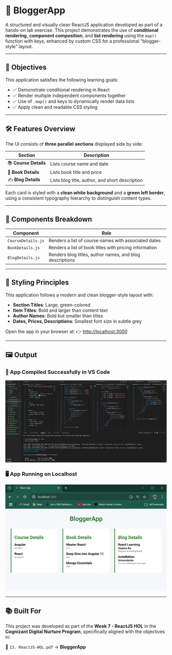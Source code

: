 
# 📘 BloggerApp

A structured and visually clean ReactJS application developed as part of a hands-on lab exercise.
This project demonstrates the use of **conditional rendering**, **component composition**, and **list rendering** using the `map()` function with keys, enhanced by custom CSS for a professional "blogger-style" layout.

---

## 🎯 Objectives

This application satisfies the following learning goals:

* ✅ Demonstrate conditional rendering in React
* ✅ Render multiple independent components together
* ✅ Use of `.map()` and keys to dynamically render data lists
* ✅ Apply clean and readable CSS styling

---

## 🛠 Features Overview

The UI consists of **three parallel sections** displayed side by side:

| Section               | Description                                     |
| --------------------- | ----------------------------------------------- |
| 📚 **Course Details** | Lists course name and date                      |
| 📘 **Book Details**   | Lists book title and price                      |
| ✍️ **Blog Details**   | Lists blog title, author, and short description |

Each card is styled with a **clean white background** and a **green left border**, using a consistent typography hierarchy to distinguish content types.

---

## 🧩 Components Breakdown

| Component          | Role                                                     |
| ------------------ | -------------------------------------------------------- |
| `CourseDetails.js` | Renders a list of course names with associated dates     |
| `BookDetails.js`   | Renders a list of book titles with pricing information   |
| `BlogDetails.js`   | Renders blog titles, author names, and blog descriptions |

---

## 🎨 Styling Principles

This application follows a modern and clean blogger-style layout with:

* **Section Titles**: Large, green-colored
* **Item Titles**: Bold and larger than content text
* **Author Names**: Bold but smaller than titles
* **Dates, Prices, Descriptions**: Smallest font size in subtle grey



Open the app in your browser at:
👉 [http://localhost:3000](http://localhost:3000)

---

## 🖼 Output

### 🧠 App Compiled Successfully in VS Code

![App Compiled](https://github.com/Suhana-Samanta/Cognizant-Digital-Nurture-4.0-JavaFSE-SupersetID-6403192-/raw/main/Week%207/13.%20ReactJS-HOL/bloggerapp/output/app%20compiled%20on%20VS%20code.png)

### 🖥️ App Running on Localhost

![App Running](https://github.com/Suhana-Samanta/Cognizant-Digital-Nurture-4.0-JavaFSE-SupersetID-6403192-/raw/main/Week%207/13.%20ReactJS-HOL/bloggerapp/output/app%20running%20on%20local%20host.png)

---

## 📚 Built For

This project was developed as part of the **Week 7 - ReactJS HOL** in the **Cognizant Digital Nurture Program**, specifically aligned with the objectives in:

📄 `13. ReactJS-HOL.pdf` → **BloggerApp**



